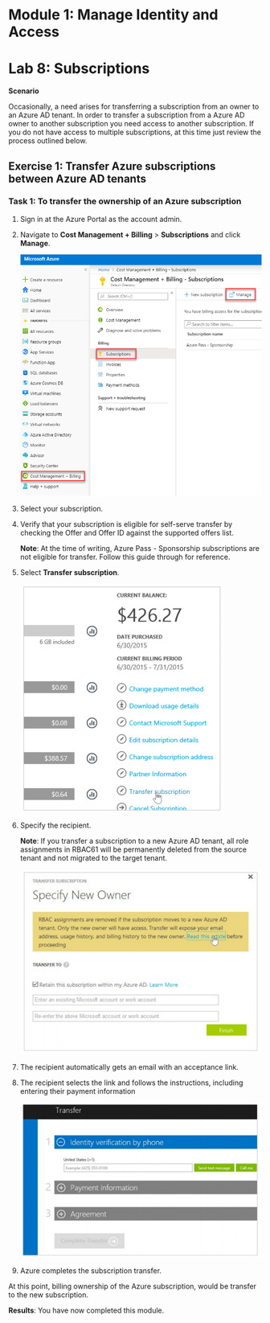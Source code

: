 # Module 1: Manage Identity and Access 

# Lab 8: Subscriptions


**Scenario**

Occasionally, a need arises for transferring a subscription from an owner to an Azure AD tenant. In order to transfer a subscription from a Azure AD owner to another subscription you need access to another subscription. If you do not have access to multiple subscriptions,
at this time just review the process outlined below.


## Exercise 1: Transfer Azure subscriptions between Azure AD tenants

### Task 1: To transfer the ownership of an Azure subscription

1.  Sign in at the Azure Portal as the account admin.

1.  Navigate to **Cost Management + Billing** > **Subscriptions** and click **Manage**.

     ![Screenshot](../media/Module-1/24542a01-fb8a-465d-bebf-d5e0d106f56c.png)

2.  Select your subscription.

3.  Verify that your subscription is eligible for self-serve transfer by checking the Offer and Offer ID against the supported offers list.

    **Note**: At the time of writing, Azure Pass - Sponsorship subscriptions are not eligible for transfer.  Follow this guide through for reference.


4.  Select **Transfer subscription**.

     ![Screenshot](../media/Module-1/6a745f4e-2bc3-4655-8692-65b4f8e6aeed.png)

5.  Specify the recipient.

    **Note**: If you transfer a subscription to a new Azure AD tenant, all role assignments in RBAC61 will be permanently deleted from the source tenant and not migrated to the target tenant.


     ![Screenshot](../media/Module-1/077262ca-0d4d-43d6-bb9e-3580912a8589.png)

6.  The recipient automatically gets an email with an acceptance link.
7.  The recipient selects the link and follows the instructions, including entering their payment information

     ![Screenshot](../media/Module-1/a72dc585-b813-4823-9370-00e92b0b8f00.png)

8.  Azure completes the subscription transfer.

 At this point, billing ownership of the Azure subscription, would be transfer to the new subscription.


**Results**: You have now completed this module.
